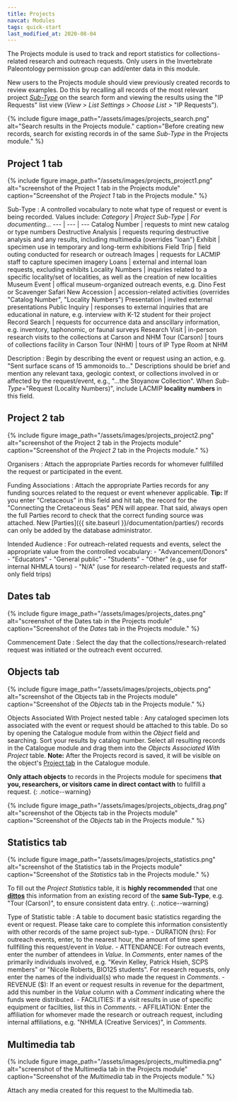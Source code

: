```yaml
---
title: Projects
navcat: Modules
tags: quick-start
last_modified_at: 2020-08-04
---
```

The Projects module is used to track and report statistics for collections-related research and outreach requests. Only users in the Invertebrate Paleontology permission group can add/enter data in this module.

New users to the Projects module should view previously created records to review examples. Do this by recalling all records of the most relevant project [_Sub-Type_](https://lacmip.github.io/emu/documentation/projects/#project-1-tab) on the search form and viewing the results using the "IP Requests" list view (_View > List Settings > Choose List >_ "IP Requests").

{% include figure image_path="/assets/images/projects_search.png" alt="Search results in the Projects module." caption="Before creating new records, search for existing records in of the same _Sub-Type_ in the Projects module." %}


## Project 1 tab

{% include figure image_path="/assets/images/projects_project1.png" alt="screenshot of the Project 1 tab in the Projects module" caption="Screenshot of the *Project 1* tab in the Projects module." %}

Sub-Type
: A controlled vocabulary to note what type of request or event is being recorded. Values include:
 *Category* | *Project Sub-Type* | *For documenting...*
   --- | --- | ---
   Catalog Number | requests to mint new catalog or type numbers
   Destructive Analysis | requests requring destructive analysis and any results, including multimedia (overrides "loan")
   Exhibit | specimen use in temporary and long-term exhibitions
   Field Trip | field outing conducted for research or outreach
   Images | requests for LACMIP staff to capture specimen imagery
   Loans | external and internal loan requests, excluding exhibits
   Locality Numbers | inquiries related to a specific locality/set of localities, as well as the creation of new localities
   Museum Event | offical museum-organized outreach events, e.g. Dino Fest or Scavenger Safari
   New Accession | accession-related activities (overrides "Catalog Number", "Locality Numbers")
   Presentation | invited external presentations
   Public Inquiry | responses to external inquiries that are educational in nature, e.g. interview with K-12 student for their project
   Record Search | requests for occurrence data and anscillary information, e.g. inventory, taphonomic, or faunal surveys
   Research Visit | in-person research visits to the collections at Carson and NHM
   Tour (Carson) | tours of collections facility in Carson
   Tour (NHM) | tours of IP Type Room at NHM
   
   
Description
: Begin by describing the event or request using an action, e.g. "Sent surface scans of 15 ammonoids to..." Descriptions should be brief and mention any relevant taxa, geologic context, or collections involved in or affected by the request/event, e.g., "...the Stoyanow Collection". When _Sub-Type_="Request (Locality Numbers)", include LACMIP **locality numbers** in this field.


## Project 2 tab

{% include figure image_path="/assets/images/projects_project2.png" alt="screenshot of the Project 2 tab in the Projects module" caption="Screenshot of the *Project 2* tab in the Projects module." %}

Organisers
: Attach the appropriate Parties records for whomever fullfilled the request or participated in the event.

Funding Associations
: Attach the appropriate Parties records for any funding sources related to the request or event whenever applicable. **Tip:** If you enter "Cretaceous" in this field and hit tab, the record for the "Connecting the Cretaceous Seas" PEN will appear. That said, always open the full Parties record to check that the correct funding source was attached. New [Parties]({{ site.baseurl }}/documentation/parties/) records can only be added by the database administrator.

Intended Audience
: For outreach-related requests and events, select the appropriate value from the controlled vocabulary:
    - "Advancement/Donors"
    - "Educators"
    - "General public"
    - "Students"
    - "Other" (e.g., use for internal NHMLA tours)
    - "N/A" (use for research-related requests and staff-only field trips)
    

## Dates tab

{% include figure image_path="/assets/images/projects_dates.png" alt="screenshot of the Dates tab in the Projects module" caption="Screenshot of the *Dates* tab in the Projects module." %}

Commencement Date
: Select the day that the collections/research-related request was initiated or the outreach event occurred.


## Objects tab

{% include figure image_path="/assets/images/projects_objects.png" alt="screenshot of the Objects tab in the Projects module" caption="Screenshot of the *Objects* tab in the Projects module." %}

Objects Associated With Project nested table
: Any cataloged specimen lots associated with the event or request should be attached to this table. Do so by opening the Catalogue module from within the _Object_ field and searching. Sort your results by catalog number. Select all resulting records in the Catalogue module and drag them into the _Objects Associated With Project_ table. **Note:** After the Projects record is saved, it will be visible on the object's [Project tab](https://lacmip.github.io/emu/documentation/catalogue/#project-tab) in the Catalogue module.

**Only attach objects** to records in the Projects module for specimens **that you, researchers, or visitors came in direct contact with** to fullfill a request.
{: .notice--warning}

{% include figure image_path="/assets/images/projects_objects_drag.png" alt="screenshot of the Objects tab in the Projects module" caption="Screenshot of the *Objects* tab in the Projects module." %}

## Statistics tab

{% include figure image_path="/assets/images/projects_statistics.png" alt="screenshot of the Statistics tab in the Projects module" caption="Screenshot of the *Statistics* tab in the Projects module." %}

To fill out the _Project Statistics_ table, it is **highly recommended** that one [**dittos**](http://help.emu.axiell.com/latest/en/Topics/Common/The%20Ditto%20utility.htm?Highlight=ditto) this information from an existing record of the **same Sub-Type**, e.g. "Tour (Carson)", to ensure consistent data entry.
{: .notice--warning}

Type of Statistic table
: A table to document basic statistics regarding the event or request. Please take care to complete this information consistently with other records of the same project sub-type. 
    - DURATION (hrs): For outreach events, enter, to the nearest hour, the amount of time spent fullfilling this request/event in _Value_.
    - ATTENDANCE: For outreach events, enter the number of attendees in _Value_. In _Comments_, enter names of the primarily individuals involved, e.g. "Kevin Kelley, Patrick Hsieh, SCPS members" or "Nicole Roberts, BIO125 students". For research requests, only enter the names of the individual(s) who made the request in _Comments_.
    - REVENUE ($): If an event or request results in revenue for the department, add this number in the _Value_ column with a _Comment_ indicating where the funds were distributed.
    - FACILITIES: If a visit results in use of specific equipment or facilties, list this in _Comments_.
    - AFFILIATION: Enter the affiliation for whomever made the research or outreach request, including internal affiliations, e.g. "NHMLA (Creative Services)", in _Comments_.

## Multimedia tab

{% include figure image_path="/assets/images/projects_multimedia.png" alt="screenshot of the Multimedia tab in the Projects module" caption="Screenshot of the *Multimedia* tab in the Projects module." %}

Attach any media created for this request to the Multimedia tab.
